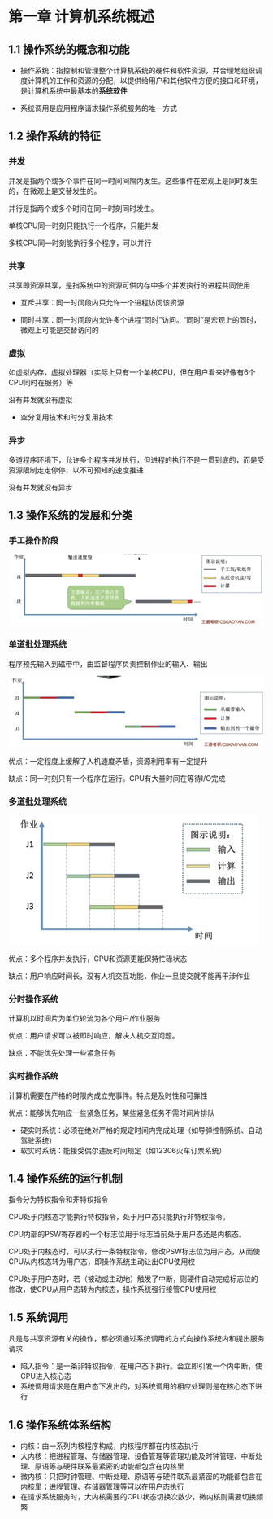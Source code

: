 # 第一章 计算机系统概述

## 1.1 操作系统的概念和功能

- 操作系统：指控制和管理整个计算机系统的硬件和软件资源，并合理地组织调度计算机的工作和资源的分配，以提供给用户和其他软件方便的接口和环境，是计算机系统中最基本的**系统软件**

- 系统调用是应用程序请求操作系统服务的唯一方式

## 1.2 操作系统的特征

### 并发

并发是指两个或多个事件在同一时间间隔内发生。这些事件在宏观上是同时发生的，在微观上是交替发生的。

并行是指两个或多个时间在同一时刻同时发生。

单核CPU同一时刻只能执行一个程序，只能并发

多核CPU同一时刻能执行多个程序，可以并行

### 共享

共享即资源共享，是指系统中的资源可供内存中多个并发执行的进程共同使用

- 互斥共享：同一时间段内只允许一个进程访问该资源

- 同时共享：同一时间段内允许多个进程“同时”访问。“同时”是宏观上的同时，微观上可能是交替访问的

### 虚拟

如虚拟内存，虚拟处理器（实际上只有一个单核CPU，但在用户看来好像有6个CPU同时在服务）等

没有并发就没有虚拟

- 空分复用技术和时分复用技术

### 异步

多道程序环境下，允许多个程序并发执行，但进程的执行不是一贯到底的，而是受资源限制走走停停，以不可预知的速度推进

没有并发就没有异步

## 1.3 操作系统的发展和分类

### 手工操作阶段

![image-20220721221147785](assets/image-20220721221147785.png)

### 单道批处理系统

程序预先输入到磁带中，由监督程序负责控制作业的输入、输出

![image-20220721221135399](assets/image-20220721221135399.png)

优点：一定程度上缓解了人机速度矛盾，资源利用率有一定提升

缺点：同一时刻只有一个程序在运行。CPU有大量时间在等待I/O完成

### 多道批处理系统

![image-20220721221451023](assets/image-20220721221451023.png)

优点：多个程序并发执行，CPU和资源更能保持忙碌状态

缺点：用户响应时间长，没有人机交互功能，作业一旦提交就不能再干涉作业

### 分时操作系统

计算机以时间片为单位轮流为各个用户/作业服务

优点：用户请求可以被即时响应，解决人机交互问题。

缺点：不能优先处理一些紧急任务

### 实时操作系统

计算机需要在严格的时限内成立完事件。特点是及时性和可靠性

优点：能够优先响应一些紧急任务，某些紧急任务不需时间片排队

- 硬实时系统：必须在绝对严格的规定时间内完成处理（如导弹控制系统、自动驾驶系统）
- 软实时系统：能接受偶尔违反时间规定（如12306火车订票系统）

## 1.4 操作系统的运行机制

指令分为特权指令和非特权指令

CPU处于内核态才能执行特权指令，处于用户态只能执行非特权指令。

CPU内部的PSW寄存器的一个标志位用于标志当前处于用户态还是内核态。

CPU处于内核态时，可以执行一条特权指令，修改PSW标志位为用户态，从而使CPU从内核态转为用户态，即操作系统主动让出CPU使用权

CPU处于用户态时，若（被动或主动地）触发了中断，则硬件自动完成标志位的修改，使CPU从用户态转为内核态，操作系统强行接管CPU使用权

## 1.5 系统调用

凡是与共享资源有关的操作，都必须通过系统调用的方式向操作系统内和提出服务请求

- 陷入指令：是一条非特权指令，在用户态下执行。会立即引发一个内中断，使CPU进入核心态
- 系统调用请求是在用户态下发出的，对系统调用的相应处理则是在核心态下进行

## 1.6 操作系统体系结构

- 内核：由一系列内核程序构成，内核程序都在内核态执行
- 大内核：把进程管理、存储器管理、设备管理等管理功能及时钟管理、中断处理、原语等与硬件联系最紧密的功能都包含在内核里
- 微内核：只把时钟管理、中断处理、原语等与硬件联系最紧密的功能都包含在内核里；进程管理、存储器管理等可以在用户态执行
- 在请求系统服务时，大内核需要的CPU状态切换次数少，微内核则需要切换频繁



